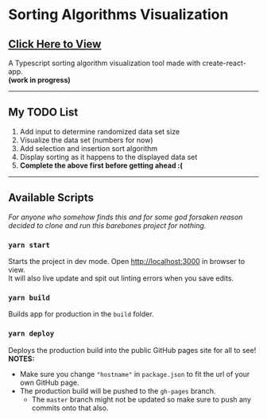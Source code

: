 # Sorting Algorithms Visualization

## [Click Here to View](http://jmmabanta.github.io/sort-algo)

A Typescript sorting algorithm visualization tool made with create-react-app.\
**(work in progress)**

---

## My TODO List

1. Add input to determine randomized data set size
2. Visualize the data set (numbers for now)
3. Add selection and insertion sort algorithm
4. Display sorting as it happens to the displayed data set
5. **Complete the above first before getting ahead :(**

---

## Available Scripts

_For anyone who somehow finds this and for some god forsaken reason decided to clone and run this barebones project for nothing._

### `yarn start`

Starts the project in dev mode.
Open [http://localhost:3000](http://localhost:3000) in browser to view.\
It will also live update and spit out linting errors when you save edits.

### `yarn build`

Builds app for production in the `build` folder.

### `yarn deploy`

Deploys the production build into the public GitHub pages site for all to see!\
**NOTES:**

- Make sure you change `"hostname"` in `package.json` to fit the url of your own GitHub page.
- The production build will be pushed to the `gh-pages` branch.
  - The `master` branch might not be updated so make sure to push any commits onto that also.
